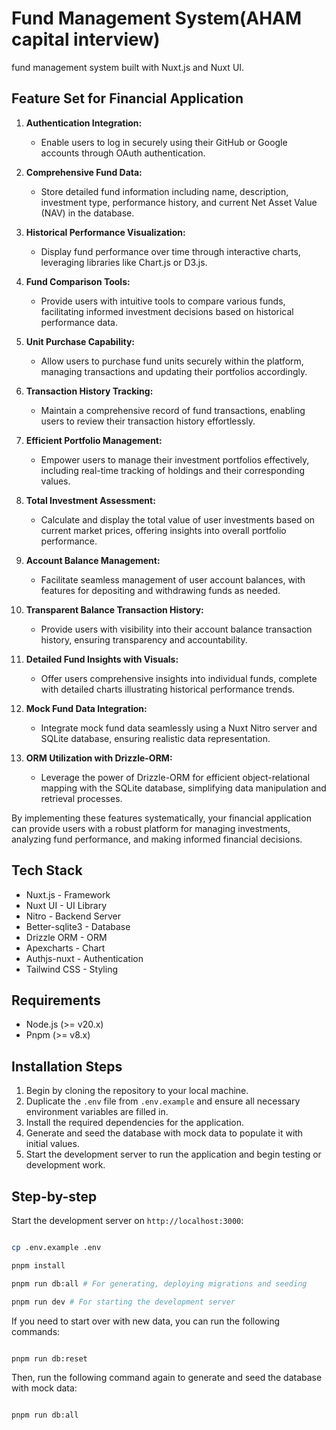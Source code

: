 # Fund Management System(AHAM capital interview)

fund management system built with Nuxt.js and Nuxt UI.

## Feature Set for Financial Application

1. **Authentication Integration:**
   - Enable users to log in securely using their GitHub or Google accounts through OAuth authentication.

2. **Comprehensive Fund Data:**
   - Store detailed fund information including name, description, investment type, performance history, and current Net Asset Value (NAV) in the database.

3. **Historical Performance Visualization:**
   - Display fund performance over time through interactive charts, leveraging libraries like Chart.js or D3.js.

4. **Fund Comparison Tools:**
   - Provide users with intuitive tools to compare various funds, facilitating informed investment decisions based on historical performance data.

5. **Unit Purchase Capability:**
   - Allow users to purchase fund units securely within the platform, managing transactions and updating their portfolios accordingly.

6. **Transaction History Tracking:**
   - Maintain a comprehensive record of fund transactions, enabling users to review their transaction history effortlessly.

7. **Efficient Portfolio Management:**
   - Empower users to manage their investment portfolios effectively, including real-time tracking of holdings and their corresponding values.

8. **Total Investment Assessment:**
   - Calculate and display the total value of user investments based on current market prices, offering insights into overall portfolio performance.

9. **Account Balance Management:**
   - Facilitate seamless management of user account balances, with features for depositing and withdrawing funds as needed.

10. **Transparent Balance Transaction History:**
    - Provide users with visibility into their account balance transaction history, ensuring transparency and accountability.

11. **Detailed Fund Insights with Visuals:**
    - Offer users comprehensive insights into individual funds, complete with detailed charts illustrating historical performance trends.

12. **Mock Fund Data Integration:**
    - Integrate mock fund data seamlessly using a Nuxt Nitro server and SQLite database, ensuring realistic data representation.

13. **ORM Utilization with Drizzle-ORM:**
    - Leverage the power of Drizzle-ORM for efficient object-relational mapping with the SQLite database, simplifying data manipulation and retrieval processes.

By implementing these features systematically, your financial application can provide users with a robust platform for managing investments, analyzing fund performance, and making informed financial decisions.


## Tech Stack

- Nuxt.js - Framework
- Nuxt UI - UI Library
- Nitro - Backend Server
- Better-sqlite3 - Database
- Drizzle ORM - ORM
- Apexcharts - Chart
- Authjs-nuxt - Authentication
- Tailwind CSS - Styling

## Requirements

- Node.js (>= v20.x)
- Pnpm (>= v8.x)

## Installation Steps

1. Begin by cloning the repository to your local machine.
2. Duplicate the `.env` file from `.env.example` and ensure all necessary environment variables are filled in.
3. Install the required dependencies for the application.
4. Generate and seed the database with mock data to populate it with initial values.
5. Start the development server to run the application and begin testing or development work.


## Step-by-step

Start the development server on `http://localhost:3000`:

```bash

cp .env.example .env

pnpm install

pnpm run db:all # For generating, deploying migrations and seeding

pnpm run dev # For starting the development server

```

If you need to start over with new data, you can run the following commands:

```bash

pnpm run db:reset

```

Then, run the following command again to generate and seed the database with mock data:

```bash

pnpm run db:all

```

